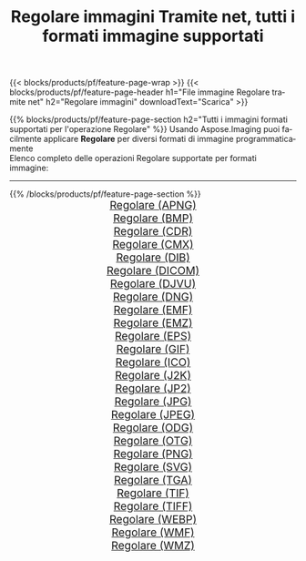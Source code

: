 ﻿---
title: Regolare immagini Tramite net, tutti i formati immagine supportati 
weight: 3920
url: /it/net/adjust 
lang: it
langdirlevel: 2
locales: zh-hans,ja,it,ru,de,es,fr,nl,id,lt,pl,pt,vi,tr,ko,zh-hant,ar,hi,th,sv,cs,uk,he
description: Usando Aspose.Imaging puoi facilmente Regolare immagini tramite net
---

{{< blocks/products/pf/feature-page-wrap >}}
{{< blocks/products/pf/feature-page-header h1="File immagine Regolare tramite net" h2="Regolare immagini" downloadText="Scarica" >}}


{{% blocks/products/pf/feature-page-section  h2="Tutti i immagini formati supportati per l'operazione Regolare" %}}
Usando Aspose.Imaging puoi facilmente applicare **Regolare** per diversi formati di immagine programmaticamente
<br/>
Elenco completo delle operazioni Regolare supportate per formati immagine:
<hr/>
{{% /blocks/products/pf/feature-page-section %}}
<div class="container-fluid productfamilypage bg-gray">
    <div class="convertypes bg-gray agp-content section">
        <div class="container">
		<div class="row other-converters" style="gap: 10px;font-size: 19px;text-align:center;">
		    <div class='col-md-2 other-converter remove-lp remove-rp'><a href="/imaging/it/net/adjust/apng" style="padding:15px;">Regolare (APNG)</a></div><div class='col-md-2 other-converter remove-lp remove-rp'><a href="/imaging/it/net/adjust/bmp" style="padding:15px;">Regolare (BMP)</a></div><div class='col-md-2 other-converter remove-lp remove-rp'><a href="/imaging/it/net/adjust/cdr" style="padding:15px;">Regolare (CDR)</a></div><div class='col-md-2 other-converter remove-lp remove-rp'><a href="/imaging/it/net/adjust/cmx" style="padding:15px;">Regolare (CMX)</a></div><div class='col-md-2 other-converter remove-lp remove-rp'><a href="/imaging/it/net/adjust/dib" style="padding:15px;">Regolare (DIB)</a></div><div class='col-md-2 other-converter remove-lp remove-rp'><a href="/imaging/it/net/adjust/dicom" style="padding:15px;">Regolare (DICOM)</a></div><div class='col-md-2 other-converter remove-lp remove-rp'><a href="/imaging/it/net/adjust/djvu" style="padding:15px;">Regolare (DJVU)</a></div><div class='col-md-2 other-converter remove-lp remove-rp'><a href="/imaging/it/net/adjust/dng" style="padding:15px;">Regolare (DNG)</a></div><div class='col-md-2 other-converter remove-lp remove-rp'><a href="/imaging/it/net/adjust/emf" style="padding:15px;">Regolare (EMF)</a></div><div class='col-md-2 other-converter remove-lp remove-rp'><a href="/imaging/it/net/adjust/emz" style="padding:15px;">Regolare (EMZ)</a></div><div class='col-md-2 other-converter remove-lp remove-rp'><a href="/imaging/it/net/adjust/eps" style="padding:15px;">Regolare (EPS)</a></div><div class='col-md-2 other-converter remove-lp remove-rp'><a href="/imaging/it/net/adjust/gif" style="padding:15px;">Regolare (GIF)</a></div><div class='col-md-2 other-converter remove-lp remove-rp'><a href="/imaging/it/net/adjust/ico" style="padding:15px;">Regolare (ICO)</a></div><div class='col-md-2 other-converter remove-lp remove-rp'><a href="/imaging/it/net/adjust/j2k" style="padding:15px;">Regolare (J2K)</a></div><div class='col-md-2 other-converter remove-lp remove-rp'><a href="/imaging/it/net/adjust/jp2" style="padding:15px;">Regolare (JP2)</a></div><div class='col-md-2 other-converter remove-lp remove-rp'><a href="/imaging/it/net/adjust/jpg" style="padding:15px;">Regolare (JPG)</a></div><div class='col-md-2 other-converter remove-lp remove-rp'><a href="/imaging/it/net/adjust/jpeg" style="padding:15px;">Regolare (JPEG)</a></div><div class='col-md-2 other-converter remove-lp remove-rp'><a href="/imaging/it/net/adjust/odg" style="padding:15px;">Regolare (ODG)</a></div><div class='col-md-2 other-converter remove-lp remove-rp'><a href="/imaging/it/net/adjust/otg" style="padding:15px;">Regolare (OTG)</a></div><div class='col-md-2 other-converter remove-lp remove-rp'><a href="/imaging/it/net/adjust/png" style="padding:15px;">Regolare (PNG)</a></div><div class='col-md-2 other-converter remove-lp remove-rp'><a href="/imaging/it/net/adjust/svg" style="padding:15px;">Regolare (SVG)</a></div><div class='col-md-2 other-converter remove-lp remove-rp'><a href="/imaging/it/net/adjust/tga" style="padding:15px;">Regolare (TGA)</a></div><div class='col-md-2 other-converter remove-lp remove-rp'><a href="/imaging/it/net/adjust/tif" style="padding:15px;">Regolare (TIF)</a></div><div class='col-md-2 other-converter remove-lp remove-rp'><a href="/imaging/it/net/adjust/tiff" style="padding:15px;">Regolare (TIFF)</a></div><div class='col-md-2 other-converter remove-lp remove-rp'><a href="/imaging/it/net/adjust/webp" style="padding:15px;">Regolare (WEBP)</a></div><div class='col-md-2 other-converter remove-lp remove-rp'><a href="/imaging/it/net/adjust/wmf" style="padding:15px;">Regolare (WMF)</a></div><div class='col-md-2 other-converter remove-lp remove-rp'><a href="/imaging/it/net/adjust/wmz" style="padding:15px;">Regolare (WMZ)</a></div>
                </div>
        </div>
    </div>
</div>
<br/>

